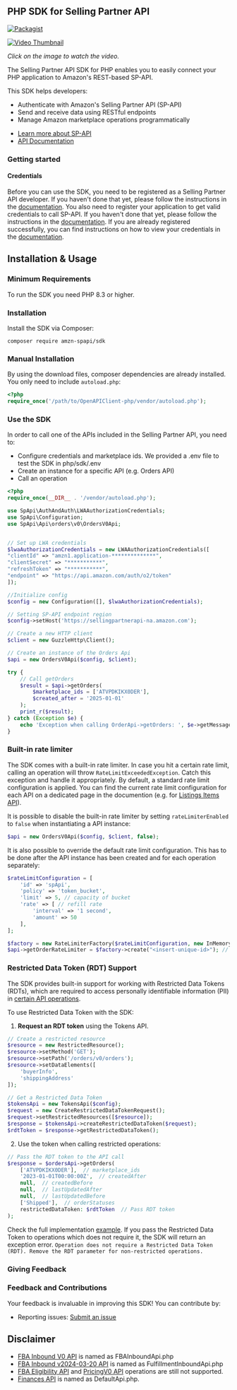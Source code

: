 ## PHP SDK for Selling Partner API
[![Packagist](https://img.shields.io/packagist/v/amzn-spapi/sdk?label=Packagist)](https://packagist.org/packages/amzn-spapi/sdk)

[![Video Thumbnail](docs/video-thumbnail.png)](https://www.youtube.com/watch?v=ZxG7wvmelj0)

*Click on the image to watch the video.*

The Selling Partner API SDK for PHP enables you to easily connect your PHP application to Amazon's REST-based SP-API.

This SDK helps developers:
- Authenticate with Amazon's Selling Partner API (SP-API)
- Send and receive data using RESTful endpoints
- Manage Amazon marketplace operations programmatically

* [Learn more about SP-API](https://developer.amazonservices.com/)
* [API Documentation](https://developer-docs.amazon.com/sp-api/)

### Getting started

#### Credentials

Before you can use the SDK, you need to be registered as a Selling Partner API developer. If you haven't done that yet, please follow the instructions in the [documentation](https://developer-docs.amazon.com/sp-api/docs/sp-api-registration-overview).
You also need to register your application to get valid credentials to call SP-API. If you haven't done that yet, please follow the instructions in the [documentation](https://developer-docs.amazon.com/sp-api/docs/registering-your-application).
If you are already registered successfully, you can find instructions on how to view your credentials in the [documentation](https://developer-docs.amazon.com/sp-api/docs/viewing-your-application-information-and-credentials).

## Installation & Usage

### Minimum Requirements

To run the SDK you need PHP 8.3 or higher.


### Installation
Install the SDK via Composer:
```command
composer require amzn-spapi/sdk
```
### Manual Installation
By using the download files, composer dependencies are already installed. You only need to include `autoload.php`:

```php
<?php
require_once('/path/to/OpenAPIClient-php/vendor/autoload.php');
```

### Use the SDK

In order to call one of the APIs included in the Selling Partner API, you need to:
* Configure credentials and marketplace ids. We provided a .env file to test the SDK in php/sdk/.env
* Create an instance for a specific API (e.g. Orders API)
* Call an operation

```php
<?php
require_once(__DIR__ . '/vendor/autoload.php');

use SpApi\AuthAndAuth\LWAAuthorizationCredentials;
use SpApi\Configuration;
use SpApi\Api\orders\v0\OrdersV0Api;


// Set up LWA credentials
$lwaAuthorizationCredentials = new LWAAuthorizationCredentials([
"clientId" => "amzn1.application-**************",
"clientSecret" => "***********",
"refreshToken" => "***********",
"endpoint" => "https://api.amazon.com/auth/o2/token"
]);

//Initialize config
$config = new Configuration([], $lwaAuthorizationCredentials);

// Setting SP-API endpoint region
$config->setHost('https://sellingpartnerapi-na.amazon.com');

// Create a new HTTP client
$client = new GuzzleHttp\Client();

// Create an instance of the Orders Api
$api = new OrdersV0Api($config, $client);

try {
    // Call getOrders
    $result = $api->getOrders(
        $marketplace_ids = ['ATVPDKIKX0DER'],
        $created_after = '2025-01-01'
    );
    print_r($result);
} catch (Exception $e) {
    echo 'Exception when calling OrderApi->getOrders: ', $e->getMessage(), PHP_EOL;
}
```

### Built-in rate limiter

The SDK comes with a built-in rate limiter. In case you hit a certain rate limit, calling an operation will throw `RateLimitExceededException`. Catch this exception and handle it appropriately.
By default, a standard rate limit configuration is applied. You can find the current rate limit configuration for each API on a dedicated page in the documention (e.g. for [Listings Items API](https://developer-docs.amazon.com/sp-api/docs/listings-items-api-rate-limits)).

It is possible to disable the built-in rate limiter by setting `rateLimiterEnabled` to `false` when instantiating a API instance:
```php
$api = new OrdersV0Api($config, $client, false);
```

It is also possible to override the default rate limit configuration. This has to be done after the API instance has been created and for each operation separately:
```php
$rateLimitConfiguration = [
    'id' => 'spApi',
    'policy' => 'token_bucket',
    'limit' => 5, // capacity of bucket
    'rate' => [ // refill rate
        'interval' => '1 second',
        'amount' => 50
    ],
];

$factory = new RateLimiterFactory($rateLimitConfiguration, new InMemoryStorage());
$api->getOrderRateLimiter = $factory->create("<insert-unique-id>"); // Use unique id in create-method
```
### Restricted Data Token (RDT) Support

The SDK provides built-in support for working with Restricted Data Tokens (RDTs), which are required to access personally identifiable information (PII) in [certain API operations](https://developer-docs.amazon.com/sp-api/docs/tokens-api-use-case-guide#restricted-operations).

To use Restricted Data Token with the SDK:

1. **Request an RDT token** using the Tokens API.

```php
// Create a restricted resource
$resource = new RestrictedResource();
$resource->setMethod('GET');
$resource->setPath('/orders/v0/orders');
$resource->setDataElements([
    'buyerInfo',
    'shippingAddress'
]);

// Get a Restricted Data Token
$tokensApi = new TokensApi($config);
$request = new CreateRestrictedDataTokenRequest();
$request->setRestrictedResources([$resource]);
$response = $tokensApi->createRestrictedDataToken($request);
$rdtToken = $response->getRestrictedDataToken();
```
2. Use the token when calling restricted operations:

```php
// Pass the RDT token to the API call
$response = $ordersApi->getOrders(
    ['ATVPDKIKX0DER'],  // marketplace_ids
    '2023-01-01T00:00:00Z',  // createdAfter
    null,  // createdBefore
    null,  // lastUpdatedAfter
    null,  // lastUpdatedBefore
    ['Shipped'],  // orderStatuses
    restrictedDataToken: $rdtToken  // Pass RDT token
);
```
Check the full implementation [example](../examples/getOrdersWithRestrictedDataToken.php). If you pass the Restricted Data Token to operations which does not require it, the SDK will return an exception error. `Operation does not require a Restricted Data Token (RDT). Remove the RDT parameter for non-restricted operations.`

### Giving Feedback

### Feedback and Contributions

Your feedback is invaluable in improving this SDK! You can contribute by:

- Reporting issues: [Submit an issue](https://github.com/amzn/selling-partner-api-sdk/issues/new/choose)


## Disclaimer

- [FBA Inbound V0 API](https://developer-docs.amazon.com/sp-api/docs/fulfillment-inbound-api-v0-reference) is named as FBAInboundApi.php
- [FBA Inbound v2024-03-20 API](https://developer-docs.amazon.com/sp-api/docs/fulfillment-inbound-api-v2024-03-20-reference) is named as FulfillmentInboundApi.php
- [FBA Eligibility API](https://developer-docs.amazon.com/sp-api/docs/fbainboundeligibility-api-v1-model) and [PricingV0 API](https://developer-docs.amazon.com/sp-api/docs/product-pricing-api-v0-reference) operations are still not supported.
- [Finances API](https://developer-docs.amazon.com/sp-api/docs/finances-api-v2024-06-19-reference) is named as DefaultApi.php.